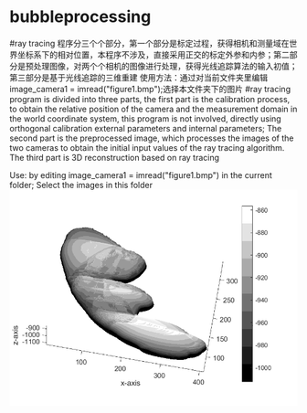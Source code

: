 # bubbleprocessing
#ray tracing 程序分三个个部分，第一个部分是标定过程，获得相机和测量域在世界坐标系下的相对位置，本程序不涉及，直接采用正交的标定外参和内参；第二部分是预处理图像，对两个个相机的图像进行处理，获得光线追踪算法的输入初值；第三部分是基于光线追踪的三维重建 
使用方法：通过对当前文件夹里编辑image_camera1 = imread("figure1.bmp");选择本文件夹下的图片
#ray tracing program is divided into three parts, the first part is the calibration process, to obtain the relative position of the camera and the measurement domain in the world coordinate system, this program is not involved, directly using orthogonal calibration external parameters and internal parameters; The second part is the preprocessed image, which processes the images of the two cameras to obtain the initial input values of the ray tracing algorithm. The third part is 3D reconstruction based on ray tracing

Use: by editing image_camera1 = imread("figure1.bmp") in the current folder; Select the images in this folder
![image](https://github.com/huntersong/bubbleprocessing/blob/main/bubbleimagegit/51bubble.png)

